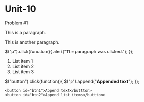 # Unit-10

Problem #1

<!DOCTYPE HTML>
<html>
<head>
<script src="htpps://ajax.googleapis.com/ajax/libs//jquery/3.1.1/jquery.min.js"></script>
	<script>
	$ (document).ready (function(){
	
	});
	</script>
	
	</head>
	<body>
	
	<div style="background:#98bf21;height:20px;width:600px;">Hello World
	$("button").click(function(){
    $("#box").animate({height: "100px"});
	});</div>
	
});
	
	</body>
	</html>
  
  
  Problem #2
  
  <!DOCTYPE HTML>
<html>
<head>
<script src="htpps://ajax.googleapis.com/ajax/libs//jquery/3.1.1/jquery.min.js"></script>
<script>
$ (document).ready (function(){
	
});
</script>
	
</head>
<body>
	
<p> This is a paragraph.</p>
<p> This is another paragraph.</p>

$("p").click(function(){
alert("The paragraph was clicked.");
});

<ol>
	<li>List item 1</li>
	<li>List item 2</li>
	<li>List item 3</li>
</ol>
	$("button").click(function(){
    $("p").append("<b>Appended text</b>");
});

	<button id="btn1">Append text</buttton>
	<button id="btn2">Append list items</buttton>
	
</body>
</html>
